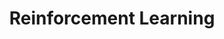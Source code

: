 ---
types: "word"

title: "Reinforcement Learning"

categories: ['']

tags: ['Reinforcement', 'Learning']

arabic: 'التعلم المعزز'

arexps: []

enwords: ['Reinforcement Learning']

enexps: []

arlexicons: 'ع'

enlexicons: 'R'

authors: ['Ruqayya Roshdy']

translators: ['']

citations: 'تطبيقات الذكاء الاصطناعي في خدمة اللغة العربية'

sources: 'مركز الملك عبدالله بن عبدالعزيز الدولي لخدمة اللغة العربية'

word: "true"

slug: ""
---